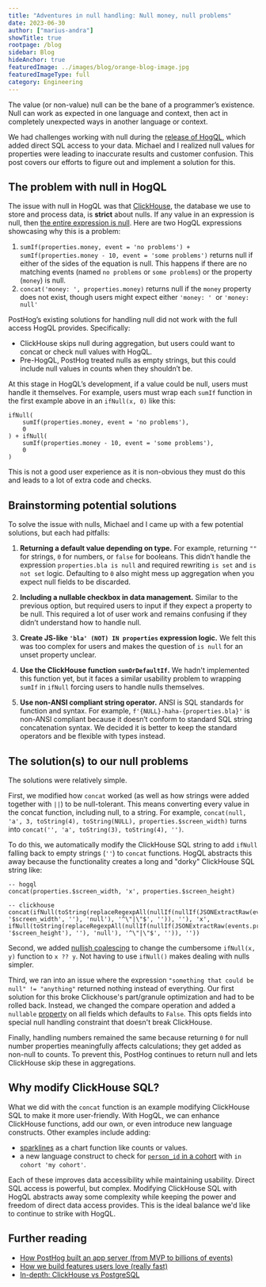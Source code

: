 ```yaml
---
title: "Adventures in null handling: Null money, null problems"
date: 2023-06-30
author: ["marius-andra"]
showTitle: true
rootpage: /blog
sidebar: Blog
hideAnchor: true
featuredImage: ../images/blog/orange-blog-image.jpg
featuredImageType: full
category: Engineering
---
```


The value (or non-value) null can be the bane of a programmer’s existence. Null can work as expected in one language and context, then act in completely unexpected ways in another language or context.

We had challenges working with null during the [release of HogQL](/blog/introducing-hogql), which added direct SQL access to your data. Michael and I realized null values for properties were leading to inaccurate results and customer confusion. This post covers our efforts to figure out and implement a solution for this.

## The problem with null in HogQL

The issue with null in HogQL was that [ClickHouse](/docs/how-posthog-works/clickhouse), the database we use to store and process data, is **strict** about nulls. If any value in an expression is null, then [the entire expression is null](https://clickhouse.com/docs/en/sql-reference/functions#null-processing). Here are two HogQL expressions showcasing why this is a problem:

1. `sumIf(properties.money, event = 'no problems') + sumIf(properties.money - 10, event = 'some problems')` returns null if either of the sides of the equation is null. This happens if there are no matching events (named `no problems` or `some problems`) or the property (`money`) is null.
2. `concat('money: ', properties.money)` returns null if the `money` property does not exist, though users might expect either `'money: '`  or `'money: null'`

PostHog’s existing solutions for handling null did not work with the full access HogQL provides. Specifically:

- ClickHouse skips null during aggregation, but users could want to concat or check null values with HogQL.
- Pre-HogQL, PostHog treated nulls as empty strings, but this could include null values in counts when they shouldn’t be.

At this stage in HogQL’s development, if a value could be null, users must handle it themselves. For example, users must wrap each `sumIf` function in the first example above in an `ifNull(x, 0)` like this:

```
ifNull(
	sumIf(properties.money, event = 'no problems'), 
	0
) + ifNull(
	sumIf(properties.money - 10, event = 'some problems'),
	0
)
```

This is not a good user experience as it is non-obvious they must do this and leads to a lot of extra code and checks.

## Brainstorming potential solutions

To solve the issue with nulls, Michael and I came up with a few potential solutions, but each had pitfalls:

1. **Returning a default value depending on type.** For example, returning `""` for strings, `0` for numbers, or `false` for booleans. This didn’t handle the expression `properties.bla is null` and required rewriting `is set` and `is not set` logic. Defaulting to `0` also might mess up aggregation when you expect null fields to be discarded.

2. **Including a nullable checkbox in data management.** Similar to the previous option, but required users to input if they expect a property to be null. This required a lot of user work and remains confusing if they didn’t understand how to handle null.

3. **Create JS-like `'bla' (NOT) IN properties` expression logic.** We felt this was too complex for users and makes the question of `is null` for an unset property unclear. 

4. **Use the ClickHouse function `sumOrDefaultIf`.** We hadn't implemented this function yet, but it faces a similar usability problem to wrapping `sumIf` in `ifNull` forcing users to handle nulls themselves.

5. **Use non-ANSI compliant string operator.** ANSI is SQL standards for function and syntax. For example, `f'{NULL}-haha-{properties.bla}'` is non-ANSI compliant because it doesn’t conform to standard SQL string concatenation syntax. We decided it is better to keep the standard operators and be flexible with types instead.

## The solution(s) to our null problems

The solutions were relatively simple.

First, we modified how `concat` worked (as well as how strings were added together with `||`) to be null-tolerant. This means converting every value in the concat function, including null, to a string. For example, `concat(null, 'a', 3, toString(4), toString(NULL), properties.$screen_width)` turns into `concat('', 'a', toString(3), toString(4), '')`.

To do this, we automatically modify the ClickHouse SQL string to add `ifNull` falling back to empty strings (`''`) to `concat` functions. HogQL abstracts this away because the functionality creates a long and "dorky" ClickHouse SQL string like:

```
-- hogql
concat(properties.$screen_width, 'x', properties.$screen_height)

-- clickhouse
concat(ifNull(toString(replaceRegexpAll(nullIf(nullIf(JSONExtractRaw(events.properties, '$screen_width', ''), 'null'), '^\"|\"$', '')), ''), 'x', ifNull(toString(replaceRegexpAll(nullIf(nullIf(JSONExtractRaw(events.properties, '$screen_height'), ''), 'null'), '^\"|\"$', '')), ''))
```

Second, we added [nullish coalescing](https://github.com/PostHog/posthog/pull/16276) to change the cumbersome `ifNull(x, y)` function to `x ?? y`. Not having to use `ifNull()` makes dealing with nulls simpler.

Third, we ran into an issue where the expression `"something that could be null" != "anything"` returned nothing instead of everything. Our first solution for this broke Clickhouse's part/granule optimization and had to be rolled back. Instead, we changed the compare operation and added a `nullable` [property](https://github.com/PostHog/posthog/pull/16259) on all fields which defaults to `False`. This opts fields into special null handling constraint that doesn't break ClickHouse.

Finally, handling numbers remained the same because returning `0` for null number properties meaningfully affects calculations; they get added as non-null to counts. To prevent this, PostHog continues to return null and lets ClickHouse skip these in aggregations.

## Why modify ClickHouse SQL?

What we did with the `concat` function is an example modifying ClickHouse SQL to make it more user-friendly. With HogQL, we can enhance ClickHouse functions, add our own, or even introduce new language constructs. Other examples include adding:
- [sparklines](https://github.com/PostHog/posthog/pull/16096) as a chart function like counts or values. 
- a new language construct to check for [`person_id` in a cohort](https://github.com/PostHog/posthog/pull/16119) with `in cohort 'my cohort'`.

Each of these improves data accessibility while maintaining usability. Direct SQL access is powerful, but complex. Modifying ClickHouse SQL with HogQL abstracts away some complexity while keeping the power and freedom of direct data access provides. This is the ideal balance we'd like to continue to strike with HogQL.

## Further reading

- [How PostHog built an app server (from MVP to billions of events)](/blog/how-we-built-an-app-server)
- [How we build features users love (really fast)](/blog/measuring-feature-success)
- [In-depth: ClickHouse vs PostgreSQL](/blog/clickhouse-vs-postgres)